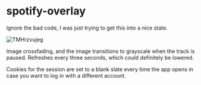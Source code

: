 # spotify-overlay

Ignore the bad code, I was just trying to get this into a nice state.

![TMHrzvujeg](https://user-images.githubusercontent.com/19378617/110171809-e4758800-7dc1-11eb-826c-bffbee64fb49.gif)

Image crossfading, and the image transitions to grayscale when the track is paused.
Refreshes every three seconds, which could definitely be lowered.

Cookies for the session are set to a blank slate every time the app opens in case you want to log in with a different account.
